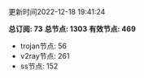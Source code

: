 更新时间2022-12-18 19:41:24

**总订阅: 73**
**总节点: 1303**
**有效节点: 469**
- trojan节点: 56
- v2ray节点: 261
- ss节点: 152
